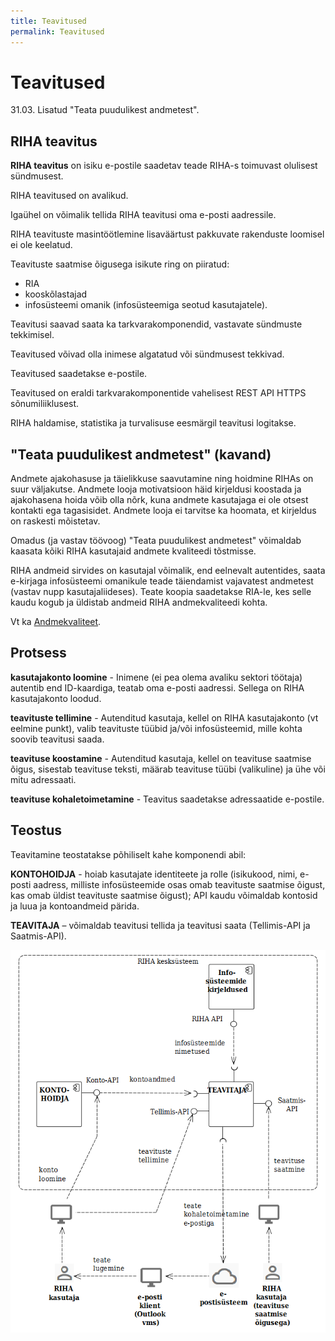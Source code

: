 ```yaml
---
title: Teavitused
permalink: Teavitused
---
```


# Teavitused

<p class='staatus'>31.03. Lisatud "Teata puudulikest andmetest".</p>

## RIHA teavitus

__RIHA teavitus__ on isiku e-postile saadetav teade RIHA-s toimuvast olulisest sündmusest.

RIHA teavitused on avalikud.

Igaühel on võimalik tellida RIHA teavitusi oma e-posti aadressile.

RIHA teavituste masintöötlemine lisaväärtust pakkuvate rakenduste loomisel ei ole keelatud.

Teavituste saatmise õigusega isikute ring on piiratud:
- RIA
- kooskõlastajad
- infosüsteemi omanik (infosüsteemiga seotud kasutajatele).

Teavitusi saavad saata ka tarkvarakomponendid, vastavate sündmuste tekkimisel.

Teavitused võivad olla inimese algatatud või sündmusest tekkivad.

Teavitused saadetakse e-postile.

Teavitused on eraldi tarkvarakomponentide vahelisest REST API HTTPS sõnumiliiklusest.

RIHA haldamise, statistika ja turvalisuse eesmärgil teavitusi logitakse.

## "Teata puudulikest andmetest" (kavand)

Andmete ajakohasuse ja täielikkuse saavutamine ning hoidmine RIHAs on suur väljakutse. Andmete looja motivatsioon häid kirjeldusi koostada ja ajakohasena hoida võib olla nõrk, kuna andmete kasutajaga ei ole otsest kontakti ega tagasisidet. Andmete looja ei tarvitse ka hoomata, et kirjeldus on raskesti mõistetav. 

Omadus (ja vastav töövoog) "Teata puudulikest andmetest" võimaldab kaasata kõiki RIHA kasutajaid andmete kvaliteedi tõstmisse.

RIHA andmeid sirvides on kasutajal võimalik, end eelnevalt autentides, saata e-kirjaga infosüsteemi omanikule teade täiendamist vajavatest andmetest (vastav nupp kasutajaliideses). Teate koopia saadetakse RIA-le, kes selle kaudu kogub ja üldistab andmeid RIHA andmekvaliteedi kohta.

Vt ka [Andmekvaliteet](Andmekvaliteet). 

## Protsess

__kasutajakonto loomine__ - Inimene (ei pea olema avaliku sektori töötaja) autentib end ID-kaardiga, teatab oma e-posti aadressi. Sellega on RIHA kasutajakonto loodud.

__teavituste tellimine__ - Autenditud kasutaja, kellel on RIHA kasutajakonto (vt eelmine punkt), valib teavituste tüübid ja/või infosüsteemid, mille kohta soovib teavitusi saada.

__teavituse koostamine__ - Autenditud kasutaja, kellel on teavituse saatmise õigus, sisestab teavituse teksti, määrab teavituse tüübi (valikuline) ja ühe või mitu adressaati.

__teavituse kohaletoimetamine__ - Teavitus saadetakse adressaatide e-postile.

## Teostus

Teavitamine teostatakse põhiliselt kahe komponendi abil:

__KONTOHOIDJA__ - hoiab kasutajate identiteete ja rolle (isikukood, nimi, e-posti aadress, milliste infosüsteemide osas omab teavituste saatmise õigust, kas omab üldist teavituste saatmise õigust); API kaudu võimaldab kontosid ja luua ja kontoandmeid pärida.

__TEAVITAJA__ – võimaldab teavitusi tellida ja teavitusi saata (Tellimis-API ja Saatmis-API).

![](img/Teavitaja-02.PNG)
